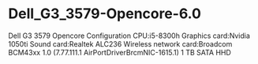 # Dell_G3_3579-Opencore-6.0
Dell G3 3579 Opencore 
Configuration
      CPU:i5-8300h
      Graphics card:Nvidia 1050ti 
      Sound card:Realtek ALC236
      Wireless network card:Broadcom BCM43xx 1.0 (7.77.111.1 AirPortDriverBrcmNIC-1615.1)
      1 TB SATA HHD
